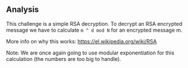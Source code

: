 ## Analysis
This challenge is a simple RSA decryption. To decrypt an RSA encrypted message we have to calculate `m ^ d mod N` for an encrypted message m.

 More info on why this works: https://el.wikipedia.org/wiki/RSA

Note: We are once again going to use modular exponentiation for this calculation (the numbers are too big to handle).